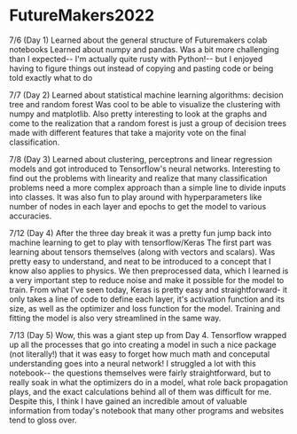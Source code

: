 # FutureMakers2022

7/6 (Day 1)
Learned about the general structure of Futuremakers colab notebooks
Learned about numpy and pandas.
Was a bit more challenging than I expected-- I'm actually quite rusty with Python!-- but I enjoyed having to figure things out instead of copying and pasting code or being told exactly what to do

7/7 (Day 2)
Learned about statistical machine learning algorithms: decision tree and random forest
Was cool to be able to visualize the clustering with numpy and matplotlib. Also pretty interesting to look at the graphs and come to the realization that a random forest is just a group of decision trees made with different features that take a majority vote on the final classification. 

7/8 (Day 3)
Learned about clustering, perceptrons and linear regression models and got introduced to Tensorflow's neural networks.
Interesting to find out the problems with linearity and realize that many classification problems need a more complex approach than a simple line to divide inputs into classes. It was also fun to play around with hyperparameters like number of nodes in each layer and epochs to get the model to various accuracies. 

7/12 (Day 4)
After the three day break it was a pretty fun jump back into machine learning to get to play with tensorflow/Keras
The first part was learning about tensors themselves (along with vectors and scalars). Was pretty easy to understand, and neat to be introduced to a concept that I know also applies to physics. We then preprocessed data, which I learned is a very important step to reduce noise and make it possible for the model to train.
From what I've seen today, Keras is pretty easy and straightforward- it only takes a line of code to define each layer, it's activation function and its size, as well as the optimizer and loss function for the model. Training and fitting the model is also very streamlined in the same way.

7/13 (Day 5)
Wow, this was a giant step up from Day 4. Tensorflow wrapped up all the processes that go into creating a model in such a nice package (not literally!) that it was easy to forget how much math and conceputal understanding goes into a neural network! I struggled a lot with this notebook-- the questions themselves were fairly straightforward, but to really soak in what the optimizers do in a model, what role back propagation plays, and the exact calculations behind all of them was difficult for me. Despite this, I think I have gained an incredible amout of valuable information from today's notebook that many other programs and websites tend to gloss over.
